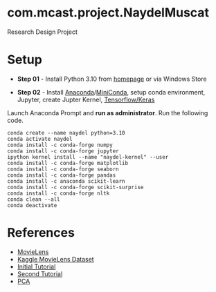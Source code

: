 # com.mcast.project.NaydelMuscat

Research Design Project

# Setup

- **Step 01** - Install Python 3.10 from [homepage](https://www.python.org/) or via Windows Store

- **Step 02** - Install [Anaconda](https://anaconda.org/)/[MiniConda](https://docs.conda.io/en/latest/miniconda.html), setup conda environment, Jupyter, create Jupter Kernel, [Tensorflow/Keras](https://www.tensorflow.org/install/pip)

Launch Anaconda Prompt and **run as administrator**. Run the following code.

```
conda create --name naydel python=3.10
conda activate naydel
conda install -c conda-forge numpy
conda install -c conda-forge jupyter
ipython kernel install --name "naydel-kernel" --user
conda install -c conda-forge matplotlib
conda install -c conda-forge seaborn
conda install -c conda-forge pandas
conda install -c anaconda scikit-learn
conda install -c conda-forge scikit-surprise
conda install -c conda-forge nltk
conda clean --all
conda deactivate
```

# References

- [MovieLens](https://movielens.org/)
- [Kaggle MovieLens Dataset](https://www.kaggle.com/datasets/rounakbanik/the-movies-dataset)
- [Initial Tutorial](https://www.relataly.com/content-based-movie-recommender-using-python/4294/)
- [Second Tutorial](https://www.relataly.com/building-a-movie-recommender-using-collaborative-filtering/4376/)
- [PCA](https://builtin.com/machine-learning/pca-in-python)
